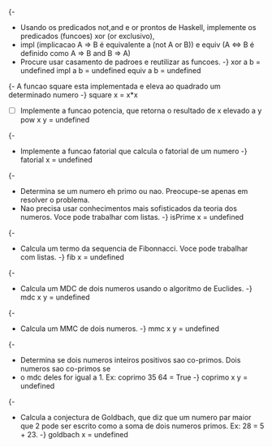 {-
- Usando os predicados not,and e or prontos de Haskell, implemente os predicados (funcoes) xor (or exclusivo),
- impl (implicacao A => B é equivalente a (not A or B)) e equiv (A <=> B é definido como A => B and B => A)
- Procure usar casamento de padroes e reutilizar as funcoes.
-}
xor a b = undefined
impl a b = undefined
equiv a b = undefined

{-
A funcao square esta implementada e eleva ao quadrado um determinado numero
-}
square x = x*x


- [ ] Implemente a funcao potencia, que retorna o resultado de x elevado a y 
pow x y = undefined


{-
- Implemente a funcao fatorial que calcula o fatorial de um numero 
-}
fatorial x = undefined

{-
- Determina se um numero eh primo ou nao. Preocupe-se apenas em resolver o problema.
- Nao precisa usar conhecimentos mais sofisticados da teoria dos numeros. Voce pode trabalhar com listas.
-}
isPrime x = undefined

{-
- Calcula um termo da sequencia de Fibonnacci. Voce pode trabalhar com listas. 
-}
fib x = undefined

{-
- Calcula um MDC de dois numeros usando o algoritmo de Euclides. 
-}
mdc x y = undefined

{-
- Calcula um MMC de dois numeros. 
-}
mmc x y = undefined

{-
- Determina se dois numeros inteiros positivos sao co-primos. Dois numeros sao co-primos se 
- o mdc deles for igual a 1. Ex: coprimo 35 64 = True 
-}
coprimo x y = undefined

{-
- Calcula a conjectura de Goldbach, que diz que um numero par maior que 2 pode ser escrito como a soma de dois numeros primos. Ex: 28 = 5 + 23.
-}
goldbach x = undefined